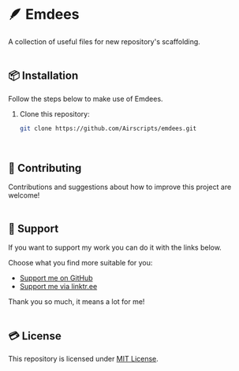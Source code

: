 # 🪶 Emdees
A collection of useful files for new repository's scaffolding.  
&nbsp;

## 📦 Installation  
Follow the steps below to make use of Emdees.
&nbsp;

1. Clone this repository:  
    ```bash
    git clone https://github.com/Airscripts/emdees.git
    ```
&nbsp;

## 🤝 Contributing  
Contributions and suggestions about how to improve this project are welcome!  
&nbsp;  

## 💚 Support  
If you want to support my work you can do it with the links below.  

Choose what you find more suitable for you:  
- [Support me on GitHub](https://github.com/sponsors/Airscripts)  
- [Support me via linktr.ee](https://linktr.ee/airscript)  

Thank you so much, it means a lot for me!  
&nbsp;  

## 💳 License  
This repository is licensed under [MIT License](https://github.com/Airscripts/emdees/blog/main/LICENSE).  
&nbsp;